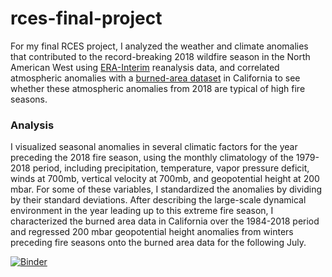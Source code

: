 # rces-final-project
For my final RCES project, I analyzed the weather and climate anomalies that contributed to the record-breaking 2018 wildfire season in the North American West using [ERA-Interim](https://www.ecmwf.int/en/forecasts/datasets/reanalysis-datasets/era-interim) reanalysis data, and correlated atmospheric anomalies with a [burned-area dataset](https://modis.gsfc.nasa.gov/data/dataprod/mod45.php) in California to see whether these atmospheric anomalies from 2018 are typical of high fire seasons.

### Analysis 
I visualized seasonal anomalies in several climatic factors for the year preceding the 2018 fire season, using the monthly climatology of the 1979-2018 period, including precipitation, temperature, vapor pressure deficit, winds at 700mb, vertical velocity at 700mb, and geopotential height at 200 mbar. For some of these variables, I standardized the anomalies by dividing by their standard deviations. After describing the large-scale dynamical environment in the year leading up to this extreme fire season, I characterized the burned area data in California over the 1984-2018 period and regressed 200 mbar geopotential height anomalies from winters preceding fire seasons onto the burned area data for the following July. 

[![Binder](https://mybinder.org/badge_logo.svg)](https://mybinder.org/v2/gh/tessjacobson/rces-final-project/HEAD)
